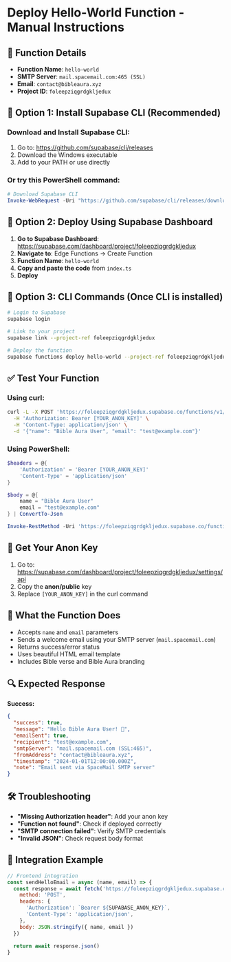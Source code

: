 # Deploy Hello-World Function - Manual Instructions

## 📧 Function Details
- **Function Name**: `hello-world`
- **SMTP Server**: `mail.spacemail.com:465 (SSL)`
- **Email**: `contact@bibleaura.xyz`
- **Project ID**: `foleepziqgrdgkljedux`

## 🚀 Option 1: Install Supabase CLI (Recommended)

### Download and Install Supabase CLI:
1. Go to: https://github.com/supabase/cli/releases
2. Download the Windows executable
3. Add to your PATH or use directly

### Or try this PowerShell command:
```powershell
# Download Supabase CLI
Invoke-WebRequest -Uri "https://github.com/supabase/cli/releases/download/v1.191.3/supabase_1.191.3_windows_amd64.tar.gz" -OutFile "supabase.tar.gz"
```

## 🔧 Option 2: Deploy Using Supabase Dashboard

1. **Go to Supabase Dashboard**: https://supabase.com/dashboard/project/foleepziqgrdgkljedux
2. **Navigate to**: Edge Functions → Create Function
3. **Function Name**: `hello-world`
4. **Copy and paste the code** from `index.ts`
5. **Deploy**

## 🚀 Option 3: CLI Commands (Once CLI is installed)

```bash
# Login to Supabase
supabase login

# Link to your project
supabase link --project-ref foleepziqgrdgkljedux

# Deploy the function
supabase functions deploy hello-world --project-ref foleepziqgrdgkljedux
```

## ✅ Test Your Function

### Using curl:
```bash
curl -L -X POST 'https://foleepziqgrdgkljedux.supabase.co/functions/v1/hello-world' \
  -H 'Authorization: Bearer [YOUR_ANON_KEY]' \
  -H 'Content-Type: application/json' \
  -d '{"name": "Bible Aura User", "email": "test@example.com"}'
```

### Using PowerShell:
```powershell
$headers = @{
    'Authorization' = 'Bearer [YOUR_ANON_KEY]'
    'Content-Type' = 'application/json'
}

$body = @{
    name = "Bible Aura User"
    email = "test@example.com"
} | ConvertTo-Json

Invoke-RestMethod -Uri 'https://foleepziqgrdgkljedux.supabase.co/functions/v1/hello-world' -Method POST -Headers $headers -Body $body
```

## 🔑 Get Your Anon Key

1. Go to: https://supabase.com/dashboard/project/foleepziqgrdgkljedux/settings/api
2. Copy the **anon/public** key
3. Replace `[YOUR_ANON_KEY]` in the curl command

## 📧 What the Function Does

- Accepts `name` and `email` parameters
- Sends a welcome email using your SMTP server (`mail.spacemail.com`)
- Returns success/error status
- Uses beautiful HTML email template
- Includes Bible verse and Bible Aura branding

## 🔍 Expected Response

**Success:**
```json
{
  "success": true,
  "message": "Hello Bible Aura User! 🙏",
  "emailSent": true,
  "recipient": "test@example.com",
  "smtpServer": "mail.spacemail.com (SSL:465)",
  "fromAddress": "contact@bibleaura.xyz",
  "timestamp": "2024-01-01T12:00:00.000Z",
  "note": "Email sent via SpaceMail SMTP server"
}
```

## 🛠️ Troubleshooting

- **"Missing Authorization header"**: Add your anon key
- **"Function not found"**: Check if deployed correctly
- **"SMTP connection failed"**: Verify SMTP credentials
- **"Invalid JSON"**: Check request body format

## 📱 Integration Example

```javascript
// Frontend integration
const sendHelloEmail = async (name, email) => {
  const response = await fetch('https://foleepziqgrdgkljedux.supabase.co/functions/v1/hello-world', {
    method: 'POST',
    headers: {
      'Authorization': `Bearer ${SUPABASE_ANON_KEY}`,
      'Content-Type': 'application/json',
    },
    body: JSON.stringify({ name, email })
  })
  
  return await response.json()
}
``` 